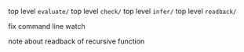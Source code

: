 top level `evaluate/`
top level `check/`
top level `infer/`
top level `readback/`

fix command line watch

note about readback of recursive function

